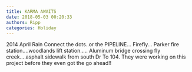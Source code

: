 ```yaml
---
title: KARMA AWAITS
date: 2018-05-03 00:20:33
authors: Ripp
categories: Holiday
---
```


 2014 April Rain
Connect the dots..or the PIPELINE...  Firefly... Parker fire station....woodlands lift station..... Aluminum bridge crossing fly creek....asphalt sidewalk from south Dr To 104.
 They were working on this project before they even got the go ahead!!